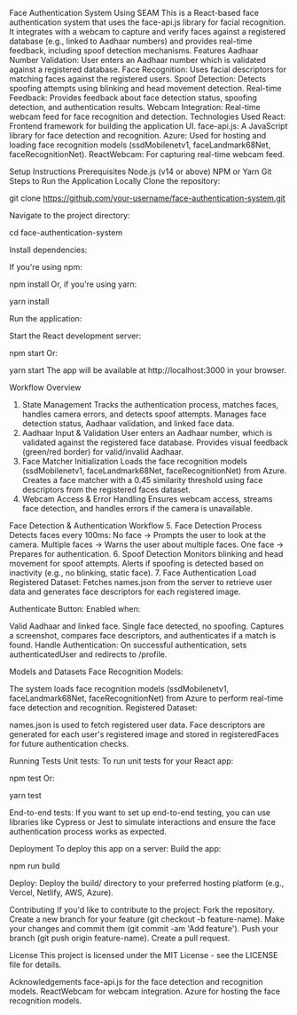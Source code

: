 Face Authentication System Using SEAM
This is a React-based face authentication system that uses the face-api.js library for facial recognition. It integrates with a webcam to capture and verify faces against a registered database (e.g., linked to Aadhaar numbers) and provides real-time feedback, including spoof detection mechanisms.
Features
Aadhaar Number Validation: User enters an Aadhaar number which is validated against a registered database.
Face Recognition: Uses facial descriptors for matching faces against the registered users.
Spoof Detection: Detects spoofing attempts using blinking and head movement detection.
Real-time Feedback: Provides feedback about face detection status, spoofing detection, and authentication results.
Webcam Integration: Real-time webcam feed for face recognition and detection.
Technologies Used
React: Frontend framework for building the application UI.
face-api.js: A JavaScript library for face detection and recognition.
Azure: Used for hosting and loading face recognition models (ssdMobilenetv1, faceLandmark68Net, faceRecognitionNet).
ReactWebcam: For capturing real-time webcam feed.

Setup Instructions
Prerequisites
Node.js (v14 or above)
NPM or Yarn
Git
Steps to Run the Application Locally
Clone the repository:

 git clone https://github.com/your-username/face-authentication-system.git


Navigate to the project directory:

 cd face-authentication-system


Install dependencies:

 If you're using npm:

 npm install
 Or, if you're using yarn:

 yarn install


Run the application:

 Start the React development server:

 npm start
 Or:

 yarn start
 The app will be available at http://localhost:3000 in your browser.



Workflow Overview
1. State Management
Tracks the authentication process, matches faces, handles camera errors, and detects spoof attempts.
Manages face detection status, Aadhaar validation, and linked face data.
2. Aadhaar Input & Validation
User enters an Aadhaar number, which is validated against the registered face database.
Provides visual feedback (green/red border) for valid/invalid Aadhaar.
3. Face Matcher Initialization
Loads the face recognition models (ssdMobilenetv1, faceLandmark68Net, faceRecognitionNet) from Azure.
Creates a face matcher with a 0.45 similarity threshold using face descriptors from the registered faces dataset.
4. Webcam Access & Error Handling
Ensures webcam access, streams face detection, and handles errors if the camera is unavailable.

Face Detection & Authentication Workflow
5. Face Detection Process
Detects faces every 100ms:
No face → Prompts the user to look at the camera.
Multiple faces → Warns the user about multiple faces.
One face → Prepares for authentication.
6. Spoof Detection
Monitors blinking and head movement for spoof attempts.
Alerts if spoofing is detected based on inactivity (e.g., no blinking, static face).
7. Face Authentication
Load Registered Dataset: Fetches names.json from the server to retrieve user data and generates face descriptors for each registered image.


Authenticate Button: Enabled when:


Valid Aadhaar and linked face.
Single face detected, no spoofing.
Captures a screenshot, compares face descriptors, and authenticates if a match is found.
Handle Authentication: On successful authentication, sets authenticatedUser and redirects to /profile.



Models and Datasets
Face Recognition Models:


The system loads face recognition models (ssdMobilenetv1, faceLandmark68Net, faceRecognitionNet) from Azure to perform real-time face detection and recognition.
Registered Dataset:


names.json is used to fetch registered user data. Face descriptors are generated for each user's registered image and stored in registeredFaces for future authentication checks.

Running Tests
Unit tests: To run unit tests for your React app:

 npm test
 Or:

 yarn test


End-to-end tests: If you want to set up end-to-end testing, you can use libraries like Cypress or Jest to simulate interactions and ensure the face authentication process works as expected.



Deployment
To deploy this app on a server:
Build the app:

 npm run build


Deploy: Deploy the build/ directory to your preferred hosting platform (e.g., Vercel, Netlify, AWS, Azure).



Contributing
If you'd like to contribute to the project:
Fork the repository.
Create a new branch for your feature (git checkout -b feature-name).
Make your changes and commit them (git commit -am 'Add feature').
Push your branch (git push origin feature-name).
Create a pull request.

License
This project is licensed under the MIT License - see the LICENSE file for details.

Acknowledgements
face-api.js for the face detection and recognition models.
ReactWebcam for webcam integration.
Azure for hosting the face recognition models.
